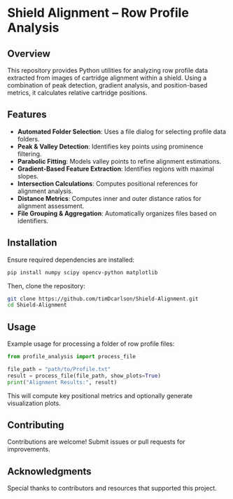 # Shield Alignment – Row Profile Analysis

## Overview
This repository provides Python utilities for analyzing row profile data extracted from images of cartridge alignment within a shield. Using a combination of peak detection, gradient analysis, and position-based metrics, it calculates relative cartridge positions.

## Features
- **Automated Folder Selection**: Uses a file dialog for selecting profile data folders.
- **Peak & Valley Detection**: Identifies key points using prominence filtering.
- **Parabolic Fitting**: Models valley points to refine alignment estimations.
- **Gradient-Based Feature Extraction**: Identifies regions with maximal slopes.
- **Intersection Calculations**: Computes positional references for alignment analysis.
- **Distance Metrics**: Computes inner and outer distance ratios for alignment assessment.
- **File Grouping & Aggregation**: Automatically organizes files based on identifiers.

## Installation
Ensure required dependencies are installed:
```bash
pip install numpy scipy opencv-python matplotlib
```
Then, clone the repository:
```bash
git clone https://github.com/timDcarlson/Shield-Alignment.git
cd Shield-Alignment
```

## Usage
Example usage for processing a folder of row profile files:
```python
from profile_analysis import process_file

file_path = "path/to/Profile.txt"
result = process_file(file_path, show_plots=True)
print("Alignment Results:", result)
```
This will compute key positional metrics and optionally generate visualization plots.

## Contributing
Contributions are welcome! Submit issues or pull requests for improvements.

## Acknowledgments
Special thanks to contributors and resources that supported this project.
